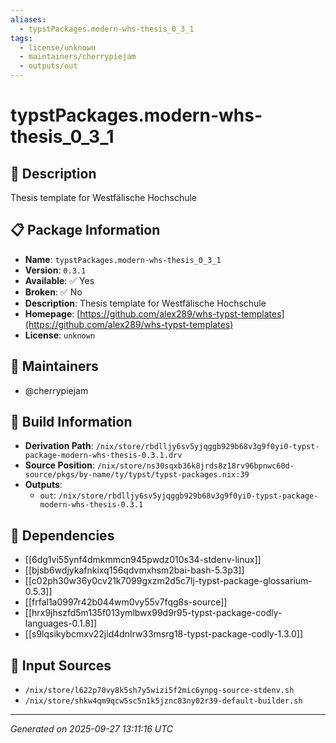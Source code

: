 ```yaml
---
aliases:
  - typstPackages.modern-whs-thesis_0_3_1
tags:
  - license/unknown
  - maintainers/cherrypiejam
  - outputs/out
---
```


# typstPackages.modern-whs-thesis_0_3_1

## 📝 Description

Thesis template for Westfälische Hochschule

## 📋 Package Information

- **Name**: `typstPackages.modern-whs-thesis_0_3_1`
- **Version**: `0.3.1`
- **Available**: ✅ Yes
- **Broken**: ✅ No
- **Description**: Thesis template for Westfälische Hochschule
- **Homepage**: [https://github.com/alex289/whs-typst-templates](https://github.com/alex289/whs-typst-templates)
- **License**: `unknown`
## 👥 Maintainers

- @cherrypiejam


## 🔧 Build Information

- **Derivation Path**: `/nix/store/rbdlljy6sv5yjqggb929b68v3g9f0yi0-typst-package-modern-whs-thesis-0.3.1.drv`
- **Source Position**: `/nix/store/ns30sqxb36k8jrds8z18rv96bpnwc60d-source/pkgs/by-name/ty/typst/typst-packages.nix:39`
- **Outputs**:
  - `out`:  `/nix/store/rbdlljy6sv5yjqggb929b68v3g9f0yi0-typst-package-modern-whs-thesis-0.3.1`

## 🔗 Dependencies

- [[6dg1vi55ynf4dmkmmcn945pwdz010s34-stdenv-linux]]
- [[bjsb6wdjykafnkixq156qdvmxhsm2bai-bash-5.3p3]]
- [[c02ph30w36y0cv21k7099gxzm2d5c7lj-typst-package-glossarium-0.5.3]]
- [[frfal1a0997r42b044wm0vy55v7fqg8s-source]]
- [[hrx9jhszfd5m135f013ymlbwx99d9r95-typst-package-codly-languages-0.1.8]]
- [[s9lqsikybcmxv22jid4dnlrw33msrg18-typst-package-codly-1.3.0]]

## 📁 Input Sources

- `/nix/store/l622p70vy8k5sh7y5wizi5f2mic6ynpg-source-stdenv.sh`
- `/nix/store/shkw4qm9qcw5sc5n1k5jznc83ny02r39-default-builder.sh`

---
*Generated on 2025-09-27 13:11:16 UTC*

